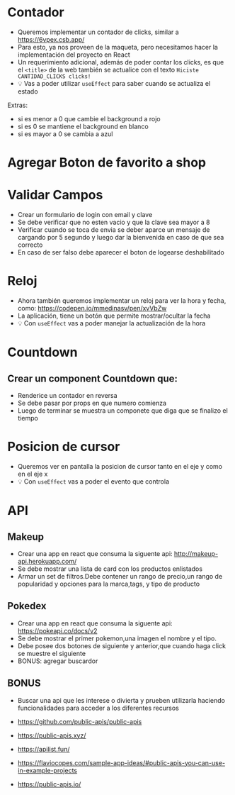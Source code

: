 # Contador

- Queremos implementar un contador de clicks, similar a https://6vpex.csb.app/
- Para esto, ya nos proveen de la maqueta, pero necesitamos hacer la implementación del proyecto en React
- Un requerimiento adicional, además de poder contar los clicks, es que el `<title>` de la web también se actualice con el texto `Hiciste CANTIDAD_CLICKS clicks!`
- 💡 Vas a poder utilizar `useEffect` para saber cuando se actualiza el estado

Extras:

- si es menor a 0 que cambie el background a rojo
- si es 0 se mantiene el background en blanco
- si es mayor a 0 se cambia a azul

# Agregar Boton de favorito a shop

# Validar Campos

- Crear un formulario de login con email y clave
- Se debe verificar que no esten vacio y que la clave sea mayor a 8
- Verificar cuando se toca de envia se deber aparce un mensaje de cargando por 5 segundo y luego dar la bienvenida en caso de que sea correcto
- En caso de ser falso debe aparecer el boton de logearse deshabilitado

# Reloj

- Ahora también queremos implementar un reloj para ver la hora y fecha, como: https://codepen.io/mmedinasv/pen/xvVbZw
- La aplicación, tiene un botón que permite mostrar/ocultar la fecha
- 💡 Con `useEffect` vas a poder manejar la actualización de la hora

# Countdown

## Crear un component Countdown que:

- Renderice un contador en reversa
- Se debe pasar por props en que numero comienza
- Luego de terminar se muestra un componete que diga que se finalizo el tiempo

# Posicion de cursor

- Queremos ver en pantalla la posicion de cursor tanto en el eje y como en el eje x
- 💡 Con `useEffect` vas a poder el evento que controla

# API

## Makeup

- Crear una app en react que consuma la siguente api: http://makeup-api.herokuapp.com/
- Se debe mostrar una lista de card con los productos enlistados
- Armar un set de filtros.Debe contener un rango de precio,un rango de popularidad y opciones para la marca,tags, y tipo de producto

## Pokedex

- Crear una app en react que consuma la siguente api: https://pokeapi.co/docs/v2
- Se debe mostrar el primer pokemon,una imagen el nombre y el tipo.
- Debe posee dos botones de siguiente y anterior,que cuando haga click se muestre el siguiente
- BONUS: agregar buscardor

## BONUS

- Buscar una api que les interese o divierta y prueben utilizarla haciendo funcionalidades para acceder a los diferentes recursos

- https://github.com/public-apis/public-apis
- https://public-apis.xyz/
- https://apilist.fun/
- https://flaviocopes.com/sample-app-ideas/#public-apis-you-can-use-in-example-projects
- https://public-apis.io/
